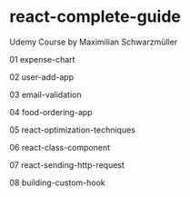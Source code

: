 # react-complete-guide

Udemy Course by Maximilian Schwarzmüller

01 expense-chart

02 user-add-app

03 email-validation

04 food-ordering-app

05 react-optimization-techniques

06 react-class-component

07 react-sending-http-request

08 building-custom-hook
